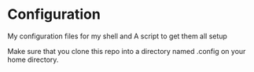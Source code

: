 # Configuration
My configuration files for my shell and A script to get them all setup

Make sure that you clone this repo into a directory named .config on your home directory.
